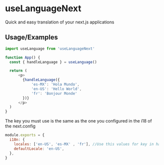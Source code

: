 
# useLanguageNext

Quick and easy translation of your next.js applications




## Usage/Examples

```javascript
import useLanguage from 'useLanguageNext'

function App() {
  const { handleLanguage } = useLanguage()

  return (
      <p>
        {handleLanguage({
            'es-MX': 'Hola Mundo', 
            'en-US': 'Hello World',
            'fr': 'Bonjour Monde'
        })}
      </p>
  )
}
```

The key you must use is the same as the one you configured in the i18 of the next.config

```javascript
module.exports = {
  i18n: {
    locales: ['en-US', 'es-MX' , 'fr'], //Use this values for key in handleLanguage parameters
    defaultLocale: 'en-US',
  },
}
```

